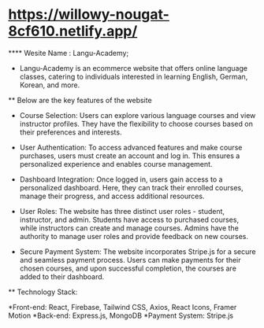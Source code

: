 # https://willowy-nougat-8cf610.netlify.app/
 **** Wesite Name : Langu-Academy;

* Langu-Academy is an ecommerce website that offers online language classes, catering to individuals interested in learning English, German, Korean, and more.

** Below are the key features of the website

* Course Selection: Users can explore various language courses and view instructor profiles. They have the flexibility to choose courses based on their preferences and interests.

* User Authentication: To access advanced features and make course purchases, users must create an account and log in. This ensures a personalized experience and enables course management.

* Dashboard Integration: Once logged in, users gain access to a personalized dashboard. Here, they can track their enrolled courses, manage their progress, and access additional resources.

* User Roles: The website has three distinct user roles - student, instructor, and admin. Students have access to purchased courses, while instructors can create and manage courses. Admins have the authority to manage user roles and provide feedback on new courses.

* Secure Payment System: The website incorporates Stripe.js for a secure and seamless payment process. Users can make payments for their chosen courses, and upon successful completion, the courses are added to their dashboard.

** Technology Stack:

*Front-end: React, Firebase, Tailwind CSS, Axios, React Icons, Framer Motion
*Back-end: Express.js, MongoDB
*Payment System: Stripe.js